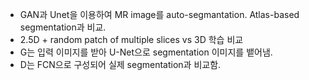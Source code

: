 - GAN과 Unet을 이용하여 MR image를 auto-segmantation. Atlas-based segmentation과 비교.
- 2.5D + random patch of multiple slices vs 3D 학습 비교
- G는 입력 이미지를 받아 U-Net으로 segmentation 이미지를 뱉어냄.
- D는 FCN으로 구성되어 실제 segmentation과 비교함.
